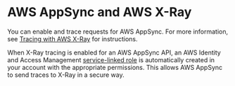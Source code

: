 # AWS AppSync and AWS X\-Ray<a name="xray-services-appsync"></a>

You can enable and trace requests for AWS AppSync\. For more information, see [Tracing with AWS X\-Ray](https://docs.aws.amazon.com/appsync/latest/devguide/x-ray-tracing.html) for instructions\.

When X\-Ray tracing is enabled for an AWS AppSync API, an AWS Identity and Access Management [service\-linked role](https://docs.aws.amazon.com/IAM/latest/UserGuide/using-service-linked-roles.html) is automatically created in your account with the appropriate permissions\. This allows AWS AppSync to send traces to X\-Ray in a secure way\.